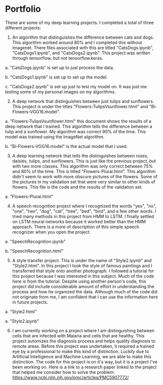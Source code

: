 # Portfolio
These are some of my deep learning projects. I completed a total of three different projects:

1. An algorithm that distinguishes the difference between cats and dogs. This algorithm worked around 80% and I completed this without
Imagenet. There files associated with this are titled "CatsDogs.ipynb", "CatsDogs1.ipynb", and "CatsDogs2.ipynb". This project was written
through tensorflow, but not tensorflow.keras.

  a. "CatsDogs.ipynb" is set up to just process the data.
  
  b. "CatsDogs1.ipynb" is set up to set up the model.
  
  c. "CatsDogs2.ipynb" is set up just to test my model on. It was just me testing some of my personal images on my algorithms.

2. A deep network that distinguishes between just tulips and sunflowers. This project is under the titles "Flowers-TulipsVsunflower.html"
and "Bi-Flowers-VGG16.model". 

  a. "Flowers-TulipsVsunflower.html" this document shows the results of a deep network that I trained. This algorithm tells the difference
  between a tulip and a sunflower. My algorithm was correct 90% of the time. This model was trained using the ImageNet algorithm.
  
  b. "Bi-Flowers-VGG16.model" is the actual model that I used.

3. A deep learning network that tells the distinguishes between roses, daisies, tulips, and sunflowers. This is just like the previous
project, but with two more classes. This algorithm was only correct between 75% and 80% of the time. This is titled "Flowers-Plural.html".
This algorithm didn't seem to work with more obscure pictures of the flowers. Some of the pictures in my validation set that were very
similar to other kinds of flowers. This file is the code and the results of the validation set.

  a. "Flowers-Plural.html" 

4. A speech recognition project where I recognized the words "yes", "no", "one", "two", "dog", "cat", "tree", "bed", "bird", and a few other words. I tried many methods in this project from HMM to LSTM. I finally settled on LSTM neural networks because it worked better than the HMM approach. There is a more of description of this simple speech recognizer when you open the project.

  a. "SpeechRecognition.ipynb"
  
  b. "SpeechRecognition.html"

5. A style transfer project. This is under the name of "Style2.ipynb" and "Style2.html". In this project I took the style of famous paintings and I transferred that style onto another photograph. I followed a tutorial for this project because I was interested in this subject. Much of the code here is from the tutorial. Despite using another person's code, this project did include considerable amount of effort in understanding the process and how he organized the data. Although much of the code did not originate from me, I am confident that I can use the information here in future projects.

  a. "Style2.html"
  
  a. "Style2.ipynb"


6. I am currently working on a project where I am distinguishing between cells that are infected with Malaria and cells that are healthy. This project automizes the diagnosis process and helps quality diagnosis to remote areas. Before this project was undertaken, it required a trained eye by a professional to make this kind of distinction. Luckily due to Artificial Intelligence and Machine Learning, we are able to make this distinction. The code for this project is on it's way, but it is a project I've been working on. Here is a link to a research paper linked to the project that helped me consider how to solve the problem: https://www.ncbi.nlm.nih.gov/pmc/articles/PMC5907772/
